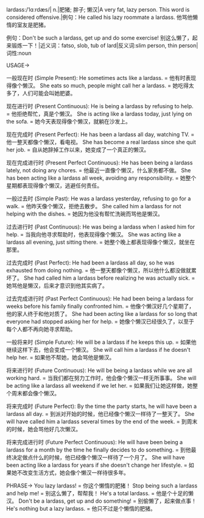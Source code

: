 lardass:/ˈlɑːrdæs/| n.|肥猪; 胖子; 懒汉|A very fat, lazy person.  This word is considered offensive.|例句：He called his lazy roommate a lardass. 他骂他懒惰的室友是肥猪。

例句：Don't be such a lardass, get up and do some exercise! 别这么懒了，起来锻炼一下！|近义词：fatso, slob, tub of lard|反义词:slim person, thin person|词性:noun


USAGE->

一般现在时 (Simple Present):
He sometimes acts like a lardass. = 他有时表现得像个懒汉。
She eats so much, people might call her a lardass. = 她吃得太多了，人们可能会叫她肥婆。

现在进行时 (Present Continuous):
He is being a lardass by refusing to help. = 他拒绝帮忙，真是个懒汉。
She is acting like a lardass today, just lying on the sofa. = 她今天表现得像个懒汉，就躺在沙发上。

现在完成时 (Present Perfect):
He has been a lardass all day, watching TV. = 他一整天都像个懒汉，看电视。
She has become a real lardass since she quit her job. = 自从她辞掉工作以来，她变成了一个真正的懒汉。

现在完成进行时 (Present Perfect Continuous):
He has been being a lardass lately, not doing any chores. = 他最近一直像个懒汉，什么家务都不做。
She has been acting like a lardass all week, avoiding any responsibility. = 她整个星期都表现得像个懒汉，逃避任何责任。

一般过去时 (Simple Past):
He was a lardass yesterday, refusing to go for a walk. = 他昨天像个懒汉，拒绝去散步。
She called him a lardass for not helping with the dishes. = 她因为他没有帮忙洗碗而骂他是懒汉。

过去进行时 (Past Continuous):
He was being a lardass when I asked him for help. = 当我向他寻求帮助时，他表现得像个懒汉。
She was acting like a lardass all evening, just sitting there. = 她整个晚上都表现得像个懒汉，就坐在那里。

过去完成时 (Past Perfect):
He had been a lardass all day, so he was exhausted from doing nothing. = 他一整天都像个懒汉，所以他什么都没做就累坏了。
She had called him a lardass before realizing he was actually sick. = 她骂他是懒汉，后来才意识到他其实病了。

过去完成进行时 (Past Perfect Continuous):
He had been being a lardass for weeks before his family finally confronted him. = 他像个懒汉好几个星期了，他的家人终于和他对质了。
She had been acting like a lardass for so long that everyone had stopped asking her for help. = 她像个懒汉已经很久了，以至于每个人都不再向她寻求帮助。

一般将来时 (Simple Future):
He will be a lardass if he keeps this up. = 如果他继续这样下去，他会变成一个懒汉。
She will call him a lardass if he doesn't help her. = 如果他不帮她，她会骂他是懒汉。

将来进行时 (Future Continuous):
He will be being a lardass while we are all working hard. = 当我们都在努力工作时，他会像个懒汉一样无所事事。
She will be acting like a lardass all weekend if we let her. = 如果我们让她这样做，她整个周末都会像个懒汉。

将来完成时 (Future Perfect):
By the time the party starts, he will have been a lardass all day. = 到派对开始的时候，他已经像个懒汉一样待了一整天了。
She will have called him a lardass several times by the end of the week. = 到周末的时候，她会骂他好几次懒汉。

将来完成进行时 (Future Perfect Continuous):
He will have been being a lardass for a month by the time he finally decides to do something. = 到他最终决定做点什么的时候，他已经像个懒汉一样待了一个月了。
She will have been acting like a lardass for years if she doesn't change her lifestyle. = 如果她不改变生活方式，她会像个懒汉一样待很多年。


PHRASE->
You lazy lardass! = 你这个懒惰的肥猪！
Stop being such a lardass and help me! = 别这么懒了，帮帮我！
He's a total lardass. = 他是个十足的懒汉。
Don't be a lardass, get up and do something! = 别偷懒了，起来做点事！
He's nothing but a lazy lardass. = 他只不过是个懒惰的肥猪。
